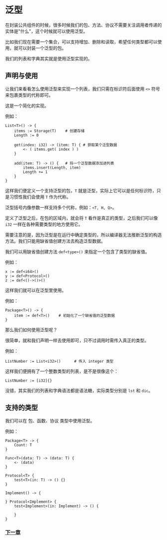 # 泛型
在封装公共组件的时候，很多时候我们的包、方法、协议不需要关注调用者传递的实体是"什么"，这个时候就可以使用泛型。  

比如我们现在需要一个集合，可以支持增加、删除和读取，希望任何类型都可以使用，就可以封装一个泛型的包。 

我们的列表和字典其实就是使用泛型实现的。

## 声明与使用
让我们来看看怎么使用泛型来实现一个列表，我们只需在标识符后面使用 `<>` 符号来包裹类型的代称即可。

这是一个简化的实现。

例如：
```
List<T>() -> {
    items := Storage(T)    # 创建存储
    Length := 0

    get(index: i32) -> (item: T) { # 获取某个泛型数据
        <- ( items.get( index ) )
    }

    add(item: T) -> () {   # 将一个泛型数据添加进列表
        items.insert(Length, item)
        Length += 1
    }
}
```
这样我们便定义一个支持泛型的包，`T` 就是泛型，实际上它可以是任何标识符，只是习惯性我们会使用 `T` 作为代称。

泛型括号内像参数一样支持多个代称，例如：`<T, H, Q>`。

定义了泛型之后，在包的区域内，就会将 `T` 看作是真正的类型，之后我们可以像 `i32` 一样在各种需要类型的地方使用它。

需要注意的是，因为泛型是在运行中确定类型的，所以编译器无法推断泛型的构造方法。我们只能用缺省值创建方法去构造泛型数据。

我们可以用缺省值创建方法 `def<type>()` 来指定一个包含了类型的缺省值。

例如：
```
x := def<i64>()
y := def<Protocol>()
z := def<()->()>()
```

这样我们就可以在泛型里使用。

例如：
```
Package<T>() -> {
    item := def<T>()    # 初始化了一个缺省值的泛型数据
}
```
那么我们如何使用泛型呢？

很简单，就和我们声明一样去使用即可，只不过调用时需传入真正的类型。

例如：
```
ListNumber := List<i32>()      # 传入 integer 类型
```
这样我们便拥有了一个整数类型的列表，是不是很像这个：
```
ListNumber := [i32]{}
```
没错，其实我们的列表和字典语法都是语法糖，实际类型分别是 `lst` 和 `dic`。
## 支持的类型
我们可以在 包、函数、协议 类型中使用泛型。

例如：
```
Package<T> -> {
    Count: T
}

Func<T>(data: T) -> (data: T) {
    <- (data)
}

Protocol<T> {
    test<T>(in: T) -> () {}
}

Implement() -> {

} Protocol<Implement> {
    test<Implement>(in: Implement) -> () {
        
    }
}
```
### [下一章](annotation.md)